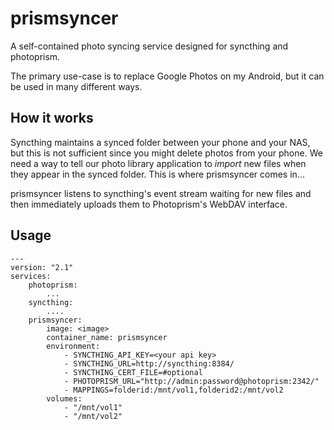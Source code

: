 prismsyncer
===
A self-contained photo syncing service designed for syncthing and photoprism.

The primary use-case is to replace Google Photos on my Android, but it can be
used in many different ways.

## How it works

Syncthing maintains a synced folder between your phone and your NAS, but this is
not sufficient since you might delete photos from your phone. We need a way to
tell our photo library application to *import* new files when they appear in the
synced folder. This is where prismsyncer comes in...

prismsyncer listens to syncthing's event stream waiting for new files and then
immediately uploads them to Photoprism's WebDAV interface.

## Usage
```
---
version: "2.1"
services:
	photoprism:
		...
	syncthing:
		....
	prismsyncer:
		image: <image>
		container_name: prismsyncer
		environment:
			- SYNCTHING_API_KEY=<your api key>
			- SYNCTHING_URL=http://syncthing:8384/
			- SYNCTHING_CERT_FILE=#optional
			- PHOTOPRISM_URL="http://admin:password@photoprism:2342/"
			- MAPPINGS=folderid:/mnt/vol1,folderid2:/mnt/vol2
		volumes:
			- "/mnt/vol1"
			- "/mnt/vol2"
```
